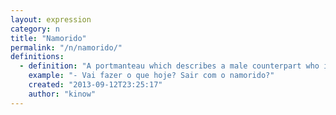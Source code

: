 ```yaml
---
layout: expression
category: n
title: "Namorido"
permalink: "/n/namorido/"
definitions:
  - definition: "A portmanteau which describes a male counterpart who is more than a boyfriend but less than a husband"
    example: "- Vai fazer o que hoje? Sair com o namorido?"
    created: "2013-09-12T23:25:17"
    author: "kinow"
---
```

